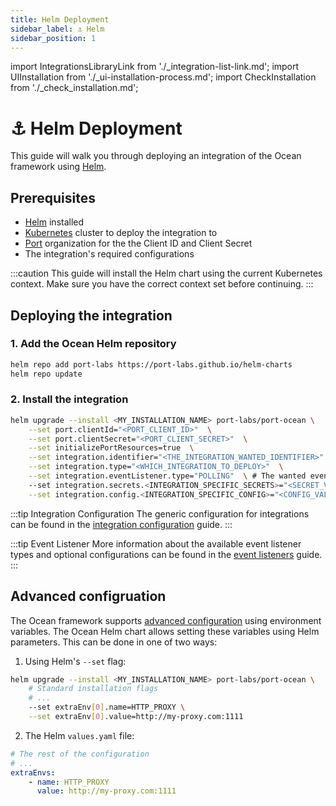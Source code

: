 ```yaml
---
title: Helm Deployment
sidebar_label: ⚓️ Helm
sidebar_position: 1
---
```


import IntegrationsLibraryLink from './\_integration-list-link.md';
import UIInstallation from './\_ui-installation-process.md';
import CheckInstallation from './\_check_installation.md';

# ⚓️ Helm Deployment

This guide will walk you through deploying an integration of the Ocean framework using [Helm](https://helm.sh/).

<CheckInstallation/>

## Prerequisites

- [Helm](https://helm.sh/docs/intro/install/) installed
- [Kubernetes](https://kubernetes.io/docs/tasks/tools/) cluster to deploy the integration to
- [Port](https://app.getport.io) organization for the the Client ID and Client Secret
- The integration's required configurations

:::caution
This guide will install the Helm chart using the current Kubernetes context. Make sure you have the correct context set
before continuing.
:::

## Deploying the integration

<UIInstallation/>

### 1. Add the Ocean Helm repository

```bash showLineNumbers
helm repo add port-labs https://port-labs.github.io/helm-charts
helm repo update
```

### 2. Install the integration

<IntegrationsLibraryLink/>

```bash showLineNumbers
helm upgrade --install <MY_INSTALLATION_NAME> port-labs/port-ocean \
	--set port.clientId="<PORT_CLIENT_ID>"  \
	--set port.clientSecret="<PORT_CLIENT_SECRET>"  \
	--set initializePortResources=true  \
	--set integration.identifier="<THE_INTEGRATION_WANTED_IDENTIFIER>"  \
	--set integration.type="<WHICH_INTEGRATION_TO_DEPLOY>"  \
	--set integration.eventListener.type="POLLING"  \ # The wanted event listener type
	--set integration.secrets.<INTEGRATION_SPECIFIC_SECRETS>="<SECRET_VALUE>"  \
	--set integration.config.<INTEGRATION_SPECIFIC_CONFIG>="<CONFIG_VALUE>"
```

:::tip Integration Configuration
The generic configuration for integrations can be found in
the [integration configuration](../develop-an-integration/integration-configuration.md) guide.
:::

:::tip Event Listener
More information about the available event listener types and optional configurations can be found in
the [event listeners](../framework/features/event-listener.md) guide.
:::

## Advanced configruation
The Ocean framework supports [advanced configuration](../framework/advances-configuration.md) using environment variables. The Ocean Helm chart allows setting these variables using Helm parameters. This can be done in one of two ways:

1. Using Helm's `--set` flag:
```sh showLineNumbers
helm upgrade --install <MY_INSTALLATION_NAME> port-labs/port-ocean \
	# Standard installation flags
	# ...
	--set extraEnv[0].name=HTTP_PROXY \
	--set extraEnv[0].value=http://my-proxy.com:1111
```

2. The Helm `values.yaml` file:
```yaml showLineNumbers
# The rest of the configuration
# ...
extraEnvs:
	- name: HTTP_PROXY
	  value: http://my-proxy.com:1111
```